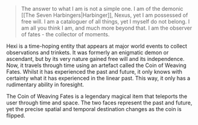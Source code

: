 >The answer to what I am is not a simple one. I am of the demonic [[The Seven Harbingers|Harbinger]], Nexus, yet I am possessed of free will. I am a cataloguer of all things, yet I myself do not belong. I am all you think I am, and much more beyond that. I am the observer of fates - the collector of moments. 

Hexi is a time-hoping entity that appears at major world events to collect observations and trinkets. It was formerly an enigmatic demon or ascendant, but by its very nature gained free will and its independence. Now, it travels through time using an artefact called the Coin of Weaving Fates. Whilst it has experienced the past and future, it only knows with certainty what it has experienced in the linear past. This way, it only has a rudimentary ability in foresight. 

The Coin of Weaving Fates is a legendary magical item that teleports the user through time and space. The two faces represent the past and future, yet the precise spatial and temporal destination changes as the coin is flipped. 